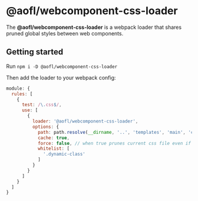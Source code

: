 # @aofl/webcomponent-css-loader

The **\@aofl/webcomponent-css-loader** is a webpack loader that shares pruned global styles between web components.

## Getting started

Run `npm i -D @aofl/webcomponent-css-loader`

Then add the loader to your webpack config:

```js
module: {
  rules: [
    {
      test: /\.css$/,
      use: [
        {
          loader: '@aofl/webcomponent-css-loader',
          options: {
            path: path.resolve(__dirname, '..', 'templates', 'main', 'css', 'index.css'),
            cache: true,
            force: false, // when true prunes current css file even if no template.js or index.js files exist
            whitelist: [
              '.dynamic-class'
            ]
          }
        }
      ]
    }
  ]
}
```
